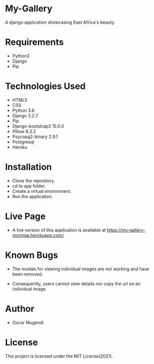 # My-Gallery
A django application showcasing East Africa's beauty.

# Requirements
- Python3
- Django
- Pip

# Technologies Used
- HTML5
- CSS
- Python 3.6
- Django 3.2.7
- Pip
- Django-bootstrap3 15.0.0
- Pillow 8.3.2
- Psycopg2-binary 2.9.1
- Postgresql
- Heroku

# Installation
- Clone the repository.
- cd to app folder.
- Create a virtual environment.
- Run the application.

# Live Page
- A live version of this application is available at https://my-gallery-moringa.herokuapp.com/

# Known Bugs
- The modals for viewing individual images are not working and have been removed.

- Consequently, users cannot view details nor copy the url on an individual image.

# Author
- Oscar Mugendi

# License
This project is licensed under the MIT License(2021).